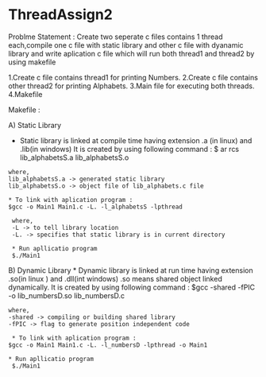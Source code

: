 # ThreadAssign2

Problme Statement : Create two seperate c files contains 1 thread each,compile one c file with static library and other c file with dyanamic library and write aplication c file which will run both thread1 and thread2 by using makefile

1.Create c file contains thread1 for printing Numbers.
2.Create c file contains other thread2 for printing Alphabets.
3.Main file for executing both threads.
4.Makefile 

Makefile :

A) Static Library
   * Static library is linked at compile time having extension .a (in linux) and .lib(in windows)
   It is created by using following command :
   $ ar rcs lib_alphabetsS.a lib_alphabetsS.o
   
    where,
    lib_alphabetsS.a -> generated static library
    lib_alphabetsS.o -> object file of lib_alphabets.c file 
    
    * To link with aplication program :
    $gcc -o Main1 Main1.c -L. -l_alphabetsS -lpthread
    
     where,
     -L -> to tell library location
     -L. -> specifies that static library is in current directory
     
     * Run apllicatio program
     $./Main1
     
B) Dynamic Library
    * Dynamic library is linked at run time having extension .so(in linux ) and .dll(int windows)
    .so means shared object linked dynamically.
    It is created by using following command :
    $gcc -shared -fPIC -o lib_numbersD.so lib_numbersD.c
    
    where,
    -shared -> compiling or building shared library
    -fPIC -> flag to generate position independent code
    
     * To link with aplication program :
    $gcc -o Main1 Main1.c -L. -l_numbersD -lpthread -o Main1
    
    * Run apllicatio program
     $./Main1
    
    
